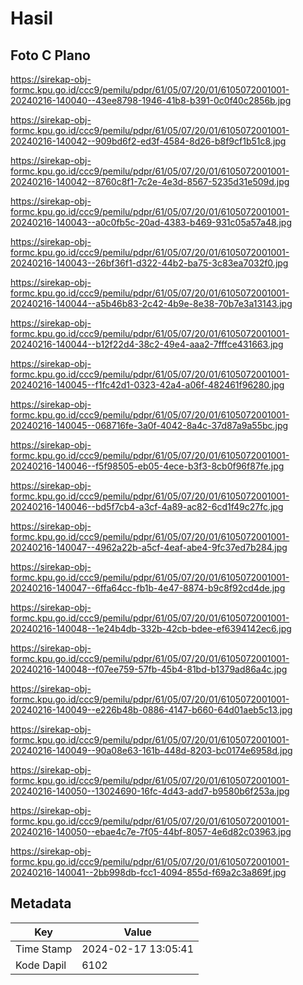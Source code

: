 # Hasil

## Foto C Plano

https://sirekap-obj-formc.kpu.go.id/ccc9/pemilu/pdpr/61/05/07/20/01/6105072001001-20240216-140040--43ee8798-1946-41b8-b391-0c0f40c2856b.jpg

https://sirekap-obj-formc.kpu.go.id/ccc9/pemilu/pdpr/61/05/07/20/01/6105072001001-20240216-140042--909bd6f2-ed3f-4584-8d26-b8f9cf1b51c8.jpg

https://sirekap-obj-formc.kpu.go.id/ccc9/pemilu/pdpr/61/05/07/20/01/6105072001001-20240216-140042--8760c8f1-7c2e-4e3d-8567-5235d31e509d.jpg

https://sirekap-obj-formc.kpu.go.id/ccc9/pemilu/pdpr/61/05/07/20/01/6105072001001-20240216-140043--a0c0fb5c-20ad-4383-b469-931c05a57a48.jpg

https://sirekap-obj-formc.kpu.go.id/ccc9/pemilu/pdpr/61/05/07/20/01/6105072001001-20240216-140043--26bf36f1-d322-44b2-ba75-3c83ea7032f0.jpg

https://sirekap-obj-formc.kpu.go.id/ccc9/pemilu/pdpr/61/05/07/20/01/6105072001001-20240216-140044--a5b46b83-2c42-4b9e-8e38-70b7e3a13143.jpg

https://sirekap-obj-formc.kpu.go.id/ccc9/pemilu/pdpr/61/05/07/20/01/6105072001001-20240216-140044--b12f22d4-38c2-49e4-aaa2-7fffce431663.jpg

https://sirekap-obj-formc.kpu.go.id/ccc9/pemilu/pdpr/61/05/07/20/01/6105072001001-20240216-140045--f1fc42d1-0323-42a4-a06f-482461f96280.jpg

https://sirekap-obj-formc.kpu.go.id/ccc9/pemilu/pdpr/61/05/07/20/01/6105072001001-20240216-140045--068716fe-3a0f-4042-8a4c-37d87a9a55bc.jpg

https://sirekap-obj-formc.kpu.go.id/ccc9/pemilu/pdpr/61/05/07/20/01/6105072001001-20240216-140046--f5f98505-eb05-4ece-b3f3-8cb0f96f87fe.jpg

https://sirekap-obj-formc.kpu.go.id/ccc9/pemilu/pdpr/61/05/07/20/01/6105072001001-20240216-140046--bd5f7cb4-a3cf-4a89-ac82-6cd1f49c27fc.jpg

https://sirekap-obj-formc.kpu.go.id/ccc9/pemilu/pdpr/61/05/07/20/01/6105072001001-20240216-140047--4962a22b-a5cf-4eaf-abe4-9fc37ed7b284.jpg

https://sirekap-obj-formc.kpu.go.id/ccc9/pemilu/pdpr/61/05/07/20/01/6105072001001-20240216-140047--6ffa64cc-fb1b-4e47-8874-b9c8f92cd4de.jpg

https://sirekap-obj-formc.kpu.go.id/ccc9/pemilu/pdpr/61/05/07/20/01/6105072001001-20240216-140048--1e24b4db-332b-42cb-bdee-ef6394142ec6.jpg

https://sirekap-obj-formc.kpu.go.id/ccc9/pemilu/pdpr/61/05/07/20/01/6105072001001-20240216-140048--f07ee759-57fb-45b4-81bd-b1379ad86a4c.jpg

https://sirekap-obj-formc.kpu.go.id/ccc9/pemilu/pdpr/61/05/07/20/01/6105072001001-20240216-140049--e226b48b-0886-4147-b660-64d01aeb5c13.jpg

https://sirekap-obj-formc.kpu.go.id/ccc9/pemilu/pdpr/61/05/07/20/01/6105072001001-20240216-140049--90a08e63-161b-448d-8203-bc0174e6958d.jpg

https://sirekap-obj-formc.kpu.go.id/ccc9/pemilu/pdpr/61/05/07/20/01/6105072001001-20240216-140050--13024690-16fc-4d43-add7-b9580b6f253a.jpg

https://sirekap-obj-formc.kpu.go.id/ccc9/pemilu/pdpr/61/05/07/20/01/6105072001001-20240216-140050--ebae4c7e-7f05-44bf-8057-4e6d82c03963.jpg

https://sirekap-obj-formc.kpu.go.id/ccc9/pemilu/pdpr/61/05/07/20/01/6105072001001-20240216-140041--2bb998db-fcc1-4094-855d-f69a2c3a869f.jpg


## Metadata

| Key        | Value               |
| ---------- | ------------------- |
| Time Stamp | 2024-02-17 13:05:41 |
| Kode Dapil | 6102                |



